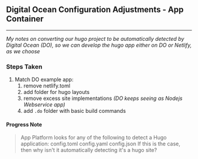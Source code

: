 ## Digital Ocean Configuration Adjustments - App Container
---
_My notes on converting our hugo project to be automatically detected by Digital Ocean (DO), so we can develop the hugo app either on DO or Netlify, as we choose_

### Steps Taken
1. Match DO example app:
   1. remove netlify.toml
   2. add folder for hugo layouts
   3. remove excess site implementations _(DO keeps seeing as Nodejs Webservice app)_
   4. add `.do` folder with basic build commands

#### Progress Note
> App Platform looks for any of the following to detect a Hugo application:
>   config.toml
>   config.yaml
>   config.json
> If this is the case, then why isn't it automatically detecting it's a hugo site?

